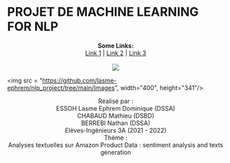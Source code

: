 # PROJET DE MACHINE LEARNING FOR NLP

<p align="center">
  <b>Some Links:</b><br>
  <a href="#">Link 1</a> |
  <a href="#">Link 2</a> |
  <a href="#">Link 3</a>
  <br><br>
  <img src="http://s.4cdn.org/image/title/105.gif">
</p>

<img src = "https://github.com/lasme-ephrem/nlp_project/tree/main/Images", width="400", height="341"/>

<center>Réalisé par :</center>
<center>ESSOH Lasme Ephrem Dominique (DSSA)</center> 
<center>CHABAUD Mathieu (DSBD)</center> 
<center>BERREBI Nathan (DSSA)</center>

<center>Elèves-Ingénieurs 3A (2021 - 2022)</center>
<center>Thème :</center>
<center>Analyses textuelles sur Amazon Product Data : sentiment analysis and texts generation</center>
